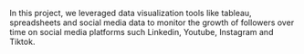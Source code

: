 In this project,  we leveraged data visualization tools like  tableau, spreadsheets and social media data to monitor the growth of followers  over time on social media platforms such Linkedin, Youtube, Instagram and Tiktok.
